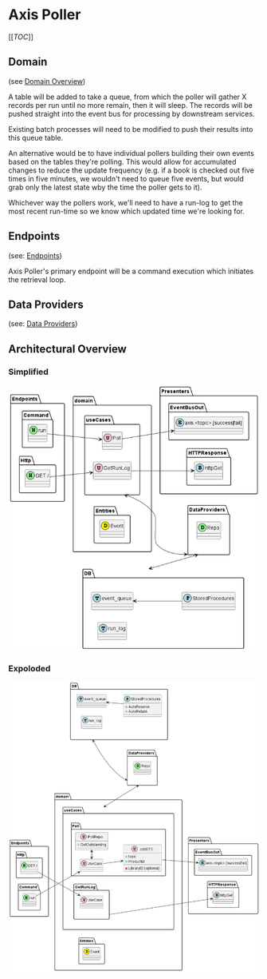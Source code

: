 # Axis Poller

[[_TOC_]]

## Domain

(see [Domain Overview](axis-poller/domain.md))

A table will be added to take a queue, from which the poller will gather X records per run until no more remain, then it
will sleep. The records will be pushed straight into the event bus for processing by downstream services.

Existing batch processes will need to be modified to push their results into this queue table.

An alternative would be to have individual pollers building their own events based on the tables they're polling.
This would allow for accumulated changes to reduce the update frequency (e.g. if a book is checked out five times in five
minutes, we wouldn't need to queue five events, but would grab only the latest state wby the time the poller gets to it).

Whichever way the pollers work, we'll need to have a run-log to get the most recent run-time so we know which updated time
we're looking for.

## Endpoints

(see: [Endpoints](axis-poller/endpoints.md))

Axis Poller's primary endpoint will be a command execution which initiates the retrieval loop.

## Data Providers

(see: [Data Providers](axis-poller/data-providers.md))

## Architectural Overview

### Simplified

![arch](.diagrams/axis-poller-overview-simple.png)

### Expoloded

![arch](.diagrams/axis-poller-overview.png)